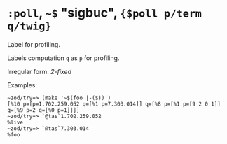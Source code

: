 # `:poll`, `~$` "sigbuc", `{$poll p/term q/twig}`

Label for profiling.

Labels computation `q` as `p` for profiling.

Irregular form: *2-fixed*

Examples:

    ~zod/try=> (make '~$(foo |-($))')
    [%10 p=[p=1.702.259.052 q=[%1 p=7.303.014]] q=[%8 p=[%1 p=[9 2 0 1]] q=[%9 p=2 q=[%0 p=1]]]]
    ~zod/try=> `@tas`1.702.259.052
    %live
    ~zod/try=> `@tas`7.303.014
    %foo
